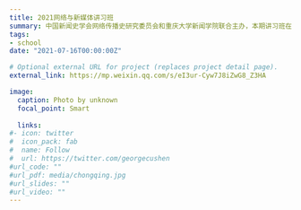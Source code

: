 ```yaml
---
title: 2021网络与新媒体讲习班
summary: 中国新闻史学会网络传播史研究委员会和重庆大学新闻学院联合主办，本期讲习班在重庆大学举办，会期5天。
tags:
- school
date: "2021-07-16T00:00:00Z"

# Optional external URL for project (replaces project detail page).
external_link: https://mp.weixin.qq.com/s/eI3ur-Cyw7J8iZwG8_Z3HA

image:
  caption: Photo by unknown
  focal_point: Smart
  
  links:
#- icon: twitter
#  icon_pack: fab
#  name: Follow
#  url: https://twitter.com/georgecushen
#url_code: ""
#url_pdf: media/chongqing.jpg
#url_slides: ""
#url_video: ""
---
```

